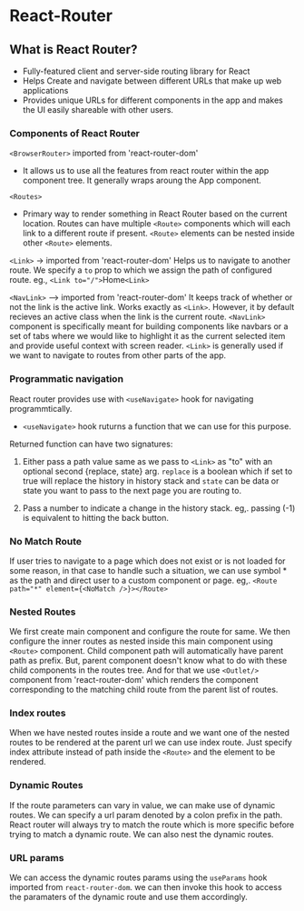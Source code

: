 # React-Router

## What is React Router?

- Fully-featured client and server-side routing library for React
- Helps Create and navigate between different URLs that make up web applications
- Provides unique URLs for different components in the app and makes the UI easily shareable with other users.

### Components of React Router

`<BrowserRouter>` imported from 'react-router-dom'

- It allows us to use all the features from react router within the app component tree. It generally wraps aroung the App component.

`<Routes>`

- Primary way to render something in React Router based on the current location. Routes can have multiple `<Route>` components which will each link to a different route if present. `<Route>` elements can be nested inside other `<Route>` elements.

`<Link>` -> imported from 'react-router-dom'
Helps us to navigate to another route. We specify a `to` prop to which we assign the path of configured route.
eg., `<Link to="/">`Home`<Link>`

`<NavLink>` --> imported from 'react-router-dom'
It keeps track of whether or not the link is the active link. Works exactly as `<Link>`. However, it by default recieves an active class when the link is the current route. `<NavLink>` component is specifically meant for building components like navbars or a set of tabs where we would like to highlight it as the current selected item and provide useful context with screen reader. `<Link>` is generally used if we want to navigate to routes from other parts of the app.

### Programmatic navigation

React router provides use with `<useNavigate>` hook for navigating programmtically.

- `<useNavigate>` hook ruturns a function that we can use for this purpose.

Returned function can have two signatures:

1. Either pass a path value same as we pass to `<Link>` as "to" with an optional second {replace, state} arg. `replace` is a boolean which if set to true will replace the history in history stack and `state` can be data or state you want to pass to the next page you are routing to.

2. Pass a number to indicate a change in the history stack. eg,. passing (-1) is equivalent to hitting the back button.

### No Match Route

If user tries to navigate to a page which does not exist or is not loaded for some reason, in that case to handle such a situation, we can use symbol \* as the path and direct user to a custom component or page.
eg,. `<Route path="*" element={<NoMatch />}></Route>`

### Nested Routes

We first create main component and configure the route for same. We then configure the inner routes as nested inside this main component using `<Route>` component. Child component path will automatically have parent path as prefix. But, parent component doesn't know what to do with these child components in the routes tree. And for that we use `<Outlet/>` component from 'react-router-dom' which renders the component corresponding to the matching child route from the parent list of routes.

### Index routes

When we have nested routes inside a route and we want one of the nested routes to be rendered at the parent url we can use index route. Just specify index attribute instead of path inside the `<Route>` and the element to be rendered.

### Dynamic Routes

If the route parameters can vary in value, we can make use of dynamic routes. We can specify a url param denoted by a colon prefix in the path.
React router will always try to match the route which is more specific before trying to match a dynamic route. We can also nest the dynamic routes.

### URL params

We can access the dynamic routes params using the `useParams` hook imported from `react-router-dom`. we can then invoke this hook to access the paramaters of the dynamic route and use them accordingly.
